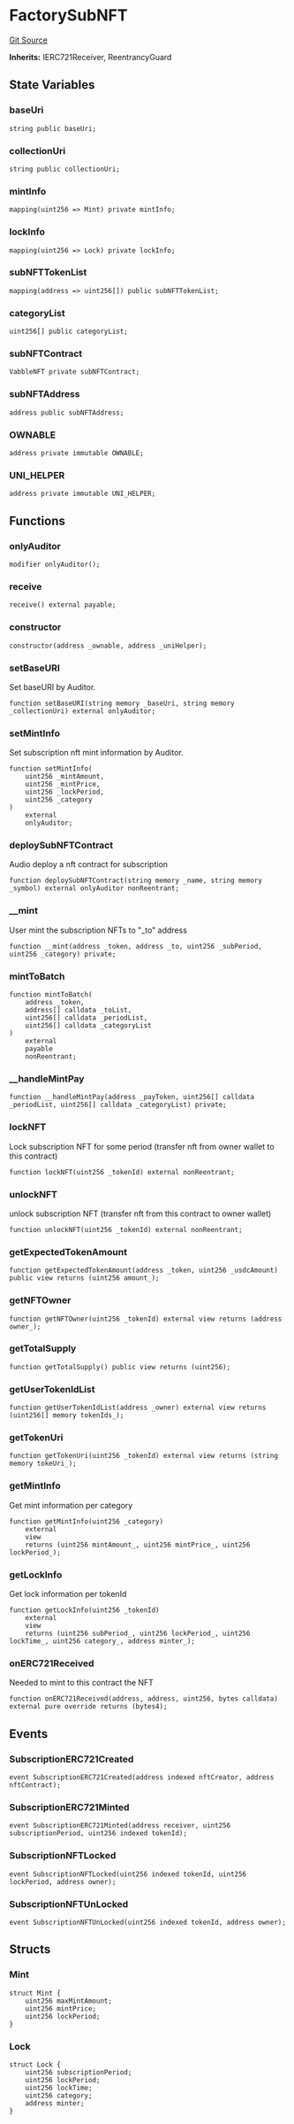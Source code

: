 # FactorySubNFT
[Git Source](https://github.com/Mill1995/VABDAO/blob/b6d0bc49c06645caa4c08cd044aa829b5ffd9210/contracts/dao/FactorySubNFT.sol)

**Inherits:**
IERC721Receiver, ReentrancyGuard


## State Variables
### baseUri

```solidity
string public baseUri;
```


### collectionUri

```solidity
string public collectionUri;
```


### mintInfo

```solidity
mapping(uint256 => Mint) private mintInfo;
```


### lockInfo

```solidity
mapping(uint256 => Lock) private lockInfo;
```


### subNFTTokenList

```solidity
mapping(address => uint256[]) public subNFTTokenList;
```


### categoryList

```solidity
uint256[] public categoryList;
```


### subNFTContract

```solidity
VabbleNFT private subNFTContract;
```


### subNFTAddress

```solidity
address public subNFTAddress;
```


### OWNABLE

```solidity
address private immutable OWNABLE;
```


### UNI_HELPER

```solidity
address private immutable UNI_HELPER;
```


## Functions
### onlyAuditor


```solidity
modifier onlyAuditor();
```

### receive


```solidity
receive() external payable;
```

### constructor


```solidity
constructor(address _ownable, address _uniHelper);
```

### setBaseURI

Set baseURI by Auditor.


```solidity
function setBaseURI(string memory _baseUri, string memory _collectionUri) external onlyAuditor;
```

### setMintInfo

Set subscription nft mint information by Auditor.


```solidity
function setMintInfo(
    uint256 _mintAmount,
    uint256 _mintPrice,
    uint256 _lockPeriod,
    uint256 _category
)
    external
    onlyAuditor;
```

### deploySubNFTContract

Audio deploy a nft contract for subscription


```solidity
function deploySubNFTContract(string memory _name, string memory _symbol) external onlyAuditor nonReentrant;
```

### __mint

User mint the subscription NFTs to "_to" address


```solidity
function __mint(address _token, address _to, uint256 _subPeriod, uint256 _category) private;
```

### mintToBatch


```solidity
function mintToBatch(
    address _token,
    address[] calldata _toList,
    uint256[] calldata _periodList,
    uint256[] calldata _categoryList
)
    external
    payable
    nonReentrant;
```

### __handleMintPay


```solidity
function __handleMintPay(address _payToken, uint256[] calldata _periodList, uint256[] calldata _categoryList) private;
```

### lockNFT

Lock subscription NFT for some period (transfer nft from owner wallet to this contract)


```solidity
function lockNFT(uint256 _tokenId) external nonReentrant;
```

### unlockNFT

unlock subscription NFT (transfer nft from this contract to owner wallet)


```solidity
function unlockNFT(uint256 _tokenId) external nonReentrant;
```

### getExpectedTokenAmount


```solidity
function getExpectedTokenAmount(address _token, uint256 _usdcAmount) public view returns (uint256 amount_);
```

### getNFTOwner


```solidity
function getNFTOwner(uint256 _tokenId) external view returns (address owner_);
```

### getTotalSupply


```solidity
function getTotalSupply() public view returns (uint256);
```

### getUserTokenIdList


```solidity
function getUserTokenIdList(address _owner) external view returns (uint256[] memory tokenIds_);
```

### getTokenUri


```solidity
function getTokenUri(uint256 _tokenId) external view returns (string memory tokeUri_);
```

### getMintInfo

Get mint information per category


```solidity
function getMintInfo(uint256 _category)
    external
    view
    returns (uint256 mintAmount_, uint256 mintPrice_, uint256 lockPeriod_);
```

### getLockInfo

Get lock information per tokenId


```solidity
function getLockInfo(uint256 _tokenId)
    external
    view
    returns (uint256 subPeriod_, uint256 lockPeriod_, uint256 lockTime_, uint256 category_, address minter_);
```

### onERC721Received

Needed to mint to this contract the NFT


```solidity
function onERC721Received(address, address, uint256, bytes calldata) external pure override returns (bytes4);
```

## Events
### SubscriptionERC721Created

```solidity
event SubscriptionERC721Created(address indexed nftCreator, address nftContract);
```

### SubscriptionERC721Minted

```solidity
event SubscriptionERC721Minted(address receiver, uint256 subscriptionPeriod, uint256 indexed tokenId);
```

### SubscriptionNFTLocked

```solidity
event SubscriptionNFTLocked(uint256 indexed tokenId, uint256 lockPeriod, address owner);
```

### SubscriptionNFTUnLocked

```solidity
event SubscriptionNFTUnLocked(uint256 indexed tokenId, address owner);
```

## Structs
### Mint

```solidity
struct Mint {
    uint256 maxMintAmount;
    uint256 mintPrice;
    uint256 lockPeriod;
}
```

### Lock

```solidity
struct Lock {
    uint256 subscriptionPeriod;
    uint256 lockPeriod;
    uint256 lockTime;
    uint256 category;
    address minter;
}
```

